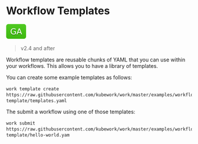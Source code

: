 # Workflow Templates

![GA](assets/ga.svg)

> v2.4 and after

Workflow templates are reusable chunks of YAML that you can use within your workflows. This allows you to have a library of templates.

You can create some example templates as follows:

```
work template create https://raw.githubusercontent.com/kubework/work/master/examples/workflow-template/templates.yaml
```

The submit a workflow using one of those templates:

```
work submit https://raw.githubusercontent.com/kubework/work/master/examples/workflow-template/hello-world.yam
```
